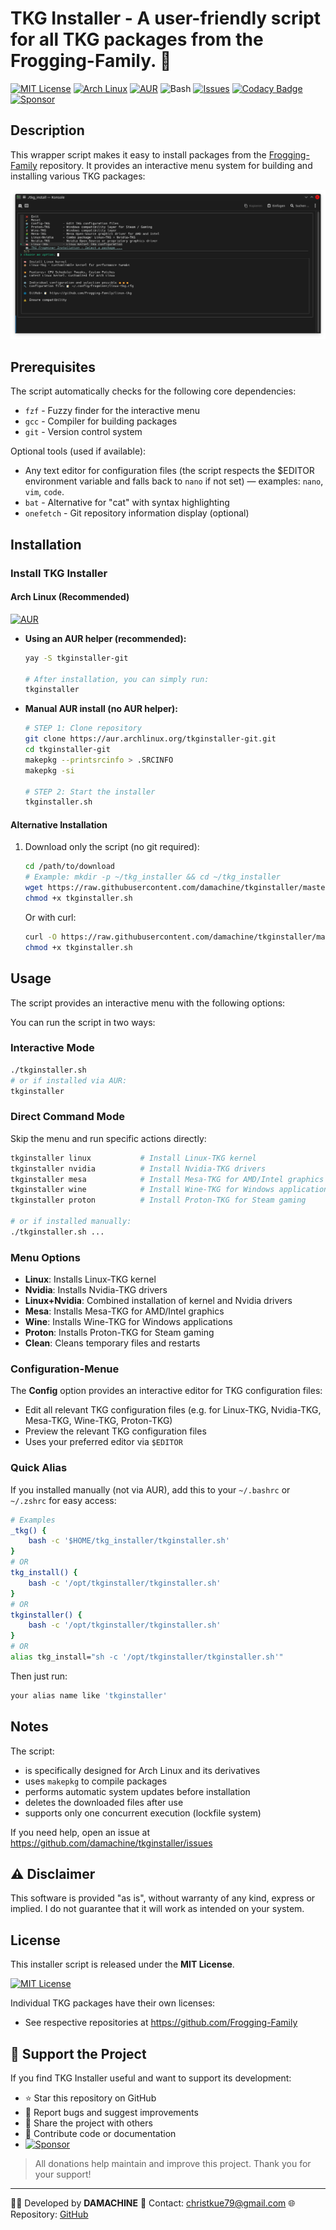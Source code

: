 # TKG Installer - A user-friendly script for all TKG packages from the Frogging-Family. 🐸

[![MIT License](https://img.shields.io/badge/License-MIT-green.svg)](https://opensource.org/licenses/MIT)
[![Arch Linux](https://img.shields.io/badge/platform-arch--linux-blue?logo=arch-linux&logoColor=white)](https://archlinux.org/)
[![AUR](https://img.shields.io/aur/version/tkginstaller-git?color=1793d1&label=AUR&logo=arch-linux)](https://aur.archlinux.org/packages/tkginstaller-git)
![Bash](https://img.shields.io/badge/language-bash-blue?logo=gnu-bash)
[![Issues](https://img.shields.io/github/issues/damachine/tkginstaller)](https://github.com/damachine/tkginstaller/issues)
[![Codacy Badge](https://app.codacy.com/project/badge/Grade/5736b4b014ca45e1877fc0c75a200c21)](https://app.codacy.com/gh/damachine/tkginstaller/dashboard?utm_source=gh&utm_medium=referral&utm_content=&utm_campaign=Badge_grade)
[![Sponsor](https://img.shields.io/badge/Sponsor-GitHub-blue?logo=github-sponsors)](https://github.com/sponsors/damachine)

## Description

This wrapper script makes it easy to install packages from the [Frogging-Family](https://github.com/Frogging-Family) repository. It provides an interactive menu system for building and installing various TKG packages:

![TKG Installer Screenshot](images/screenshot.png)

## Prerequisites

The script automatically checks for the following core dependencies:
- `fzf` - Fuzzy finder for the interactive menu
- `gcc` - Compiler for building packages
- `git` - Version control system

Optional tools (used if available):
- Any text editor for configuration files (the script respects the $EDITOR environment variable and falls back to `nano` if not set) — examples: `nano`, `vim`, `code`.
- `bat` - Alternative for "cat" with syntax highlighting
- `onefetch` - Git repository information display (optional)

## Installation

### Install TKG Installer

#### Arch Linux (Recommended)

[![AUR](https://img.shields.io/aur/version/tkginstaller-git?color=1793d1&label=AUR&logo=arch-linux)](https://aur.archlinux.org/packages/tkginstaller-git)

- **Using an AUR helper (recommended):**
   ```bash
   yay -S tkginstaller-git

   # After installation, you can simply run:
   tkginstaller
   ```

- **Manual AUR install (no AUR helper):**
   ```bash
   # STEP 1: Clone repository
   git clone https://aur.archlinux.org/tkginstaller-git.git
   cd tkginstaller-git
   makepkg --printsrcinfo > .SRCINFO
   makepkg -si

   # STEP 2: Start the installer
   tkginstaller.sh
   ```

#### Alternative Installation
1. Download only the script (no git required):
   ```bash
   cd /path/to/download   
   # Example: mkdir -p ~/tkg_installer && cd ~/tkg_installer
   wget https://raw.githubusercontent.com/damachine/tkginstaller/master/tkginstaller.sh
   chmod +x tkginstaller.sh
   ```

   Or with curl:
   ```bash
   curl -O https://raw.githubusercontent.com/damachine/tkginstaller/master/tkginstaller.sh
   chmod +x tkginstaller.sh
   ```

## Usage

The script provides an interactive menu with the following options:

You can run the script in two ways:

### Interactive Mode
```bash
./tkginstaller.sh
# or if installed via AUR:
tkginstaller
```

### Direct Command Mode
Skip the menu and run specific actions directly:
```bash
tkginstaller linux           # Install Linux-TKG kernel
tkginstaller nvidia          # Install Nvidia-TKG drivers
tkginstaller mesa            # Install Mesa-TKG for AMD/Intel graphics
tkginstaller wine            # Install Wine-TKG for Windows applications
tkginstaller proton          # Install Proton-TKG for Steam gaming

# or if installed manually:
./tkginstaller.sh ...

```

### Menu Options
- **Linux**: Installs Linux-TKG kernel
- **Nvidia**: Installs Nvidia-TKG drivers
- **Linux+Nvidia**: Combined installation of kernel and Nvidia drivers
- **Mesa**: Installs Mesa-TKG for AMD/Intel graphics
- **Wine**: Installs Wine-TKG for Windows applications
- **Proton**: Installs Proton-TKG for Steam gaming
- **Clean**: Cleans temporary files and restarts

### Configuration-Menue

The **Config** option provides an interactive editor for TKG configuration files:
- Edit all relevant TKG configuration files (e.g. for Linux-TKG, Nvidia-TKG, Mesa-TKG, Wine-TKG, Proton-TKG)
- Preview the relevant TKG configuration files
- Uses your preferred editor via `$EDITOR`

### Quick Alias

If you installed manually (not via AUR), add this to your `~/.bashrc` or `~/.zshrc` for easy access:
```bash
# Examples
_tkg() {
    bash -c '$HOME/tkg_installer/tkginstaller.sh'
}
# OR
tkg_install() {
    bash -c '/opt/tkginstaller/tkginstaller.sh'
}
# OR
tkginstaller() {
    bash -c '/opt/tkginstaller/tkginstaller.sh'
}
# OR
alias tkg_install="sh -c '/opt/tkginstaller/tkginstaller.sh'"
```
Then just run:
```bash
your alias name like 'tkginstaller'
```

## Notes

The script:

- is specifically designed for Arch Linux and its derivatives
- uses `makepkg` to compile packages
- performs automatic system updates before installation
- deletes the downloaded files after use
- supports only one concurrent execution (lockfile system)

If you need help, open an issue at https://github.com/damachine/tkginstaller/issues

## ⚠️ Disclaimer
This software is provided "as is", without warranty of any kind, express or implied.
I do not guarantee that it will work as intended on your system.

## License

This installer script is released under the **MIT License**.

[![MIT License](https://img.shields.io/badge/License-MIT-green.svg)](https://opensource.org/licenses/MIT)

Individual TKG packages have their own licenses:
- See respective repositories at https://github.com/Frogging-Family

## 💝 Support the Project

If you find TKG Installer useful and want to support its development:

- ⭐ Star this repository on GitHub
- 🐛 Report bugs and suggest improvements
- 🔄 Share the project with others
- 📝 Contribute code or documentation
- [![Sponsor](https://img.shields.io/badge/Sponsor-GitHub-blue?logo=github-sponsors)](https://github.com/sponsors/damachine)

> All donations help maintain and improve this project. Thank you for your support!

---

👨‍💻 Developed by **DAMACHINE** 📧 Contact: christkue79@gmail.com 🌐 Repository: [GitHub](https://github.com/damachine/tkginstaller)
